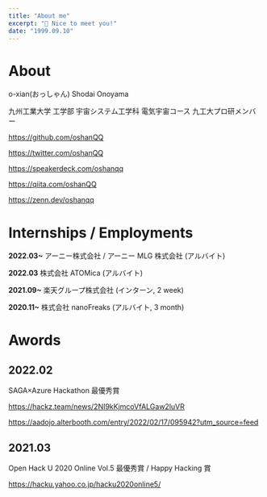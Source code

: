 ```yaml
---
title: "About me"
excerpt: "👋 Nice to meet you!"
date: "1999.09.10"
---
```


# About

o-xian(おっしゃん)
Shodai Onoyama

九州工業大学 工学部 宇宙システム工学科 電気宇宙コース
九工大プロ研メンバー

https://github.com/oshanQQ

https://twitter.com/oshanQQ

https://speakerdeck.com/oshanqq

https://qiita.com/oshanQQ

https://zenn.dev/oshanqq

# Internships / Employments

**2022.03~**
アーニー株式会社 / アーニー MLG 株式会社 (アルバイト)

**2022.03**
株式会社 ATOMica (アルバイト)

**2021.09~**
楽天グループ株式会社 (インターン, 2 week)

**2020.11~**
株式会社 nanoFreaks (アルバイト, 3 month)

# Awords

## 2022.02

SAGA×Azure Hackathon 最優秀賞

https://hackz.team/news/2NI9kKjmcoVfALGaw2luVR

https://aadojo.alterbooth.com/entry/2022/02/17/095942?utm_source=feed

## 2021.03

Open Hack U 2020 Online Vol.5 最優秀賞 / Happy Hacking 賞

https://hacku.yahoo.co.jp/hacku2020online5/
